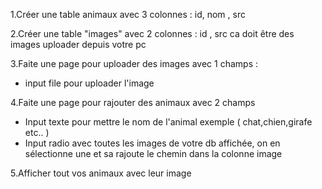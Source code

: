 1.Créer une table animaux avec 3 colonnes : id, nom , src

2.Créer une table "images" avec 2 colonnes : id , src
ca doit être des images uploader depuis votre pc

3.Faite une page pour uploader des images
avec 1 champs :
- input file pour uploader l'image

4.Faite une page pour rajouter des animaux avec 2 champs
- Input texte pour mettre le nom de l'animal exemple ( chat,chien,girafe etc.. )
- Input radio avec toutes les images de votre db affichée, on en sélectionne une et sa rajoute le chemin dans la colonne image

5.Afficher tout vos animaux avec leur image